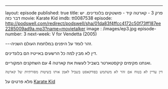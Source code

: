 ---
layout: episode
published: true
title: פרק 3 - קארטה קיד - פושטקים בלונדינים. יש דבר כזה
movie: Karate Kid
imdb: tt0087538
episode: http://podswell.com/redirect/podswell/sha/01da83f4ffcc4172c50f73ff187ee2285009ad9a.mp3?name=movietalker
image : /images/ep3.jpg
episode-number: 3
next-week: V for Vendetta (2005)

---זהר לומד על היפנים במלחמת העולם השניה.

דין לא מבין למה כל הרשעים באייטיז הם בלונדינים.

ואנחנו מקימים קיקסטארטר בשביל לעשות את קארטה 4 עם השחקנים המקוריים.

`דין עדיין לא בטוח אם זהר לא משתמש בפודקאסט בשביל לאמן אותו בשיטות מסורתיות של קארטה
`


מלא פרטים על [Karate Kid](http://www.imdb.com/title/tt0087538/)

 

 

 
